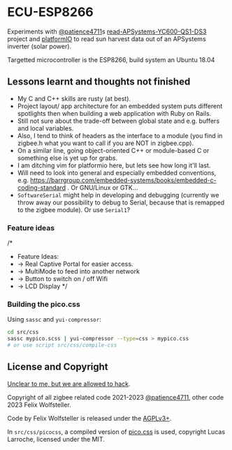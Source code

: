 # ECU-ESP8266

Experiments with [@patience4711](https://github.com/patience4711)s [read-APSystems-YC600-QS1-DS3](https://github.com/patience4711/read-APSystems-YC600-QS1-DS3/) project and [platformIO](platformio.org) to read sun harvest data out of an APSystems inverter (solar power).

Targetted microcontroller is the ESP8266, build system an Ubuntu 18.04

## Lessons learnt and thoughts not finished

- My C and C++ skills are rusty (at best).
- Project layout/ app architecture for an embedded system puts different
  spotlights then when building a web application with Ruby on Rails.
- Still not sure about the trade-off between global state and e.g. buffers and
  local variables.
- Also, I tend to think of headers as the interface to a module (you find in
  zigbee.h what you want to call if you are NOT in zigbee.cpp).
- On a similar line, going object-oriented C++ or module-based C or something else is yet up for grabs.
- I am ditching vim for platformio here, but lets see how long it'll last.
- Will need to look into general and especially embedded conventions, e.g. https://barrgroup.com/embedded-systems/books/embedded-c-coding-standard . Or GNU/Linux or GTK...
- `SoftwareSerial` might help in developing and debugging (currently we throw away our possibility to debug to Serial, because that is remapped to the zigbee module). Or use `Serial1`?

### Feature ideas
/*
 * Feature Ideas:
 *   -> Real Captive Portal for easier access.
 *   -> MultiMode to feed into another network
 *   -> Button to switch on / off Wifi
 *   -> LCD Display
 */

### Building the pico.css
Using `sassc` and `yui-compressor`:

```bash
cd src/css
sassc mypico.scss | yui-compressor --type=css > mypico.css
# or use script src/css/compile-css
```

## License and Copyright

[Unclear to me, but we are allowed to
hack](https://github.com/patience4711/read-APSystems-YC600-QS1-DS3/issues/105).

Copyright of all zigbee related code 2021-2023
[@patience4711](https://github.com/patience4711), other code 2023 Felix
Wolfsteller.

Code by Felix Wolfsteller is released under the [AGPLv3+](https://www.gnu.org/licenses/agpl-3.0.en.html).

In `src/css/picocss`, a compiled version of [pico.css](https://github.com/picocss/pico) is used, copyright Lucas Larroche, licensed under the MIT.
